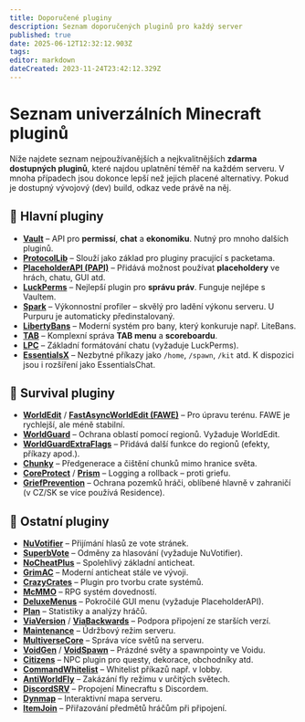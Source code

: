 ```yaml
---
title: Doporučené pluginy
description: Seznam doporučených pluginů pro každý server
published: true
date: 2025-06-12T12:32:12.903Z
tags: 
editor: markdown
dateCreated: 2023-11-24T23:42:12.329Z
---
```


# Seznam univerzálních Minecraft pluginů

Níže najdete seznam nejpoužívanějších a nejkvalitnějších **zdarma dostupných pluginů**, které najdou uplatnění téměř na každém serveru. V mnoha případech jsou dokonce lepší než jejich placené alternativy. Pokud je dostupný vývojový (dev) build, odkaz vede právě na něj.

## 🔧 Hlavní pluginy

* [**Vault**](https://github.com/MilkBowl/Vault/releases) – API pro **permissí**, **chat** a **ekonomiku**. Nutný pro mnoho dalších pluginů.
* [**ProtocolLib**](https://ci.dmulloy2.net/job/ProtocolLib/lastSuccessfulBuild/) – Slouží jako základ pro pluginy pracující s packetama.
* [**PlaceholderAPI (PAPI)**](https://ci.extendedclip.com/job/PlaceholderAPI/) – Přidává možnost používat **placeholdery** ve hrách, chatu, GUI atd.
* [**LuckPerms**](https://luckperms.net/download) – Nejlepší plugin pro **správu práv**. Funguje nejlépe s Vaultem.
* [**Spark**](https://spark.lucko.me/download) – Výkonnostní profiler – skvělý pro ladění výkonu serveru. U Purpuru je automaticky předinstalovaný.
* [**LibertyBans**](https://ci.hahota.net/job/LibertyBans/) – Moderní systém pro bany, který konkuruje např. LiteBans.
* [**TAB**](https://github.com/NEZNAMY/TAB/releases) – Komplexní správa **TAB menu** a **scoreboardu**.
* [**LPC**](https://www.spigotmc.org/resources/lpc-chat-formatter-1-7-10-1-19.68965/history) – Základní formátování chatu (vyžaduje LuckPerms).
* [**EssentialsX**](https://essentialsx.net/downloads.html) – Nezbytné příkazy jako `/home`, `/spawn`, `/kit` atd. K dispozici jsou i rozšíření jako EssentialsChat.

## 🌲 Survival pluginy

* [**WorldEdit**](https://builds.enginehub.org/job/worldedit) / [**FastAsyncWorldEdit (FAWE)**](https://ci.athion.net/job/FastAsyncWorldEdit/) – Pro úpravu terénu. FAWE je rychlejší, ale méně stabilní.
* [**WorldGuard**](https://builds.enginehub.org/job/worldguard) – Ochrana oblastí pomocí regionů. Vyžaduje WorldEdit.
* [**WorldGuardExtraFlags**](https://www.spigotmc.org/resources/worldguard-extra-flags.4823/) – Přidává další funkce do regionů (efekty, příkazy apod.).
* [**Chunky**](https://www.spigotmc.org/resources/chunky.81534/history) – Předgenerace a čištění chunků mimo hranice světa.
* [**CoreProtect**](https://github.com/PlayPro/CoreProtect/releases) / [**Prism**](https://ci.darkhelmet.network/job/Prism/) – Logging a rollback – proti griefu.
* [**GriefPrevention**](https://github.com/TechFortress/GriefPrevention/releases) – Ochrana pozemků hráči, oblíbené hlavně v zahraničí (v CZ/SK se více používá Residence).

## 🔧 Ostatní pluginy

* [**NuVotifier**](https://github.com/NuVotifier/NuVotifier/releases) – Přijímání hlasů ze vote stránek.
* [**SuperbVote**](https://www.spigotmc.org/resources/superbvote.11626/history) – Odměny za hlasování (vyžaduje NuVotifier).
* [**NoCheatPlus**](https://ci.codemc.io/job/Updated-NoCheatPlus/job/Updated-NoCheatPlus/) – Spolehlivý základní anticheat.
* [**GrimAC**](https://www.spigotmc.org/resources/grim-anticheat.99923/history) – Moderní anticheat stále ve vývoji.
* [**CrazyCrates**](https://ci.badbones69.com/view/Stable/job/CrazyCrates/) – Plugin pro tvorbu crate systémů.
* [**McMMO**](https://popicraft.net/jenkins/job/mcMMO/) – RPG systém dovedností.
* [**DeluxeMenus**](https://ci.extendedclip.com/job/DeluxeMenus/) – Pokročilé GUI menu (vyžaduje PlaceholderAPI).
* [**Plan**](https://github.com/plan-player-analytics/Plan/releases) – Statistiky a analýzy hráčů.
* [**ViaVersion**](https://ci.viaversion.com/) / [**ViaBackwards**](https://ci.viaversion.com/view/ViaBackwards/job/ViaBackwards-DEV/) – Podpora připojení ze starších verzí.
* [**Maintenance**](https://github.com/kennytv/Maintenance/releases) – Údržbový režim serveru.
* [**MultiverseCore**](https://ci.onarandombox.com/job/Multiverse-Core/) – Správa více světů na serveru.
* [**VoidGen**](https://github.com/xtkq-is-not-available/VoidGen/releases) / [**VoidSpawn**](https://github.com/endercrest/VoidSpawn/releases) – Prázdné světy a spawnpointy ve Voidu.
* [**Citizens**](https://ci.citizensnpcs.co/job/Citizens2/) – NPC plugin pro questy, dekorace, obchodníky atd.
* [**CommandWhitelist**](https://github.com/YouHaveTrouble/CommandWhitelist/releases) – Whitelist příkazů např. v lobby.
* [**AntiWorldFly**](https://github.com/PyvesB/AntiWorldFly/releases) – Zakázání fly režimu v určitých světech.
* [**DiscordSRV**](https://snapshot.discordsrv.com/) – Propojení Minecraftu s Discordem.
* [**Dynmap**](https://www.spigotmc.org/resources/dynmap%C2%AE.274/history) – Interaktivní mapa serveru.
* [**ItemJoin**](https://ci.craftationgaming.com/job/ItemJoin/) – Přiřazování předmětů hráčům při připojení.